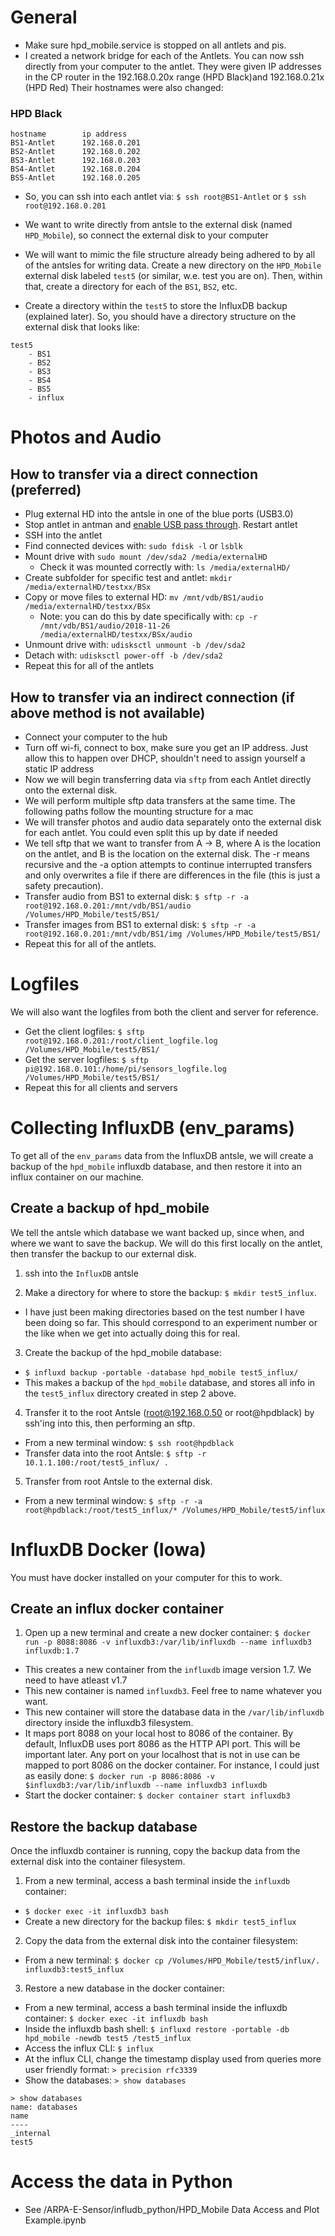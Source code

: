 # General
- Make sure hpd_mobile.service is stopped on all antlets and pis.
- I created a network bridge for each of the Antlets.  You can now ssh directly from your computer to the antlet. They were given IP addresses in the CP router in the 192.168.0.20x range (HPD Black)and 192.168.0.21x (HPD Red)  Their hostnames were also changed:

### HPD Black
```
hostname        ip address
BS1-Antlet      192.168.0.201
BS2-Antlet      192.168.0.202
BS3-Antlet      192.168.0.203
BS4-Antlet      192.168.0.204
BS5-Antlet      192.168.0.205
```
- So, you can ssh into each antlet via: `$ ssh root@BS1-Antlet` or `$ ssh root@192.168.0.201`

- We want to write directly from antsle to the external disk (named `HPD_Mobile`), so connect the external disk to your computer
- We will want to mimic the file structure already being adhered to by all of the antsles for writing data.  Create a new directory on the `HPD_Mobile` external disk labeled `test5` (or similar, w.e. test you are on).  Then, within that, create a directory for each of the `BS1`, `BS2`, etc.
- Create a directory within the `test5` to store the InfluxDB backup (explained later).  So, you should have a directory structure on the external disk that looks like:

```
test5
    - BS1
    - BS2
    - BS3
    - BS4
    - BS5
    - influx
```

# Photos and Audio
  
## How to transfer via a direct connection (preferred)
- Plug external HD into the antsle in one of the blue ports (USB3.0)
- Stop antlet in antman and [enable USB pass through](https://docs.antsle.com/usbdrives/#usb-pass-through). Restart antlet
- SSH into the antlet
- Find connected devices with: `sudo fdisk -l` or `lsblk`
- Mount drive with `sudo mount /dev/sda2 /media/externalHD`
    - Check it was mounted correctly with: `ls /media/externalHD/`
- Create subfolder for specific test and antlet: `mkdir /media/externalHD/testxx/BSx`
- Copy or move files to external HD: `mv /mnt/vdb/BS1/audio /media/externalHD/testxx/BSx`
    * Note: you can do this by date specifically with:
    `cp -r /mnt/vdb/BS1/audio/2018-11-26 /media/externalHD/testxx/BSx/audio`
- Unmount drive with: `udisksctl unmount -b /dev/sda2`
- Detach with: `udisksctl power-off -b /dev/sda2`
- Repeat this for all of the antlets

## How to transfer via an indirect connection (if above method is not available)
- Connect your computer to the hub
- Turn off wi-fi, connect to box, make sure you get an IP address.  Just allow this to happen over DHCP, shouldn't need to assign yourself a static IP address
- Now we will begin transferring data via `sftp` from each Antlet directly onto the external disk. 
- We will perform multiple sftp data transfers at the same time. The following paths follow the mounting structure for a mac
- We will transfer photos and audio data separately onto the external disk for each antlet.  You could even split this up by date if needed
- We tell sftp that we want to transfer from A -> B, where A is the location on the antlet, and B is the location on the external disk.  The -r means recursive and the -a option attempts to continue interrupted transfers and only overwrites a file if there are differences in the file (this is just a safety precaution).
- Transfer audio from BS1 to external disk: `$ sftp -r -a root@192.168.0.201:/mnt/vdb/BS1/audio /Volumes/HPD_Mobile/test5/BS1/`
- Transfer images from BS1 to external disk: `$ sftp -r -a root@192.168.0.201:/mnt/vdb/BS1/img /Volumes/HPD_Mobile/test5/BS1/`
- Repeat this for all of the antlets.


# Logfiles
We will also want the logfiles from both the client and server for reference.
- Get the client logfiles: `$ sftp root@192.168.0.201:/root/client_logfile.log /Volumes/HPD_Mobile/test5/BS1/`
- Get the server logfiles: `$ sftp pi@192.168.0.101:/home/pi/sensors_logfile.log /Volumes/HPD_Mobile/test5/BS1/`
- Repeat this for all clients and servers

# Collecting InfluxDB (env_params)
To get all of the `env_params` data from the InfluxDB antsle, we will create a backup of the `hpd_mobile` influxdb database, and then restore it into an influx container on our machine.

## Create a backup of hpd_mobile
We tell the antsle which database we want backed up, since when, and where we want to save the backup.  We will do this first locally on the antlet, then transfer the backup to our external disk.
1. ssh into the `InfluxDB` antsle

2. Make a directory for where to store the backup: `$ mkdir test5_influx`.
- I have just been making directories based on the test number I have been doing so far.  This should correspond to an experiment number or the like when we get into actually doing this for real.

3. Create the backup of the hpd_mobile database:
- `$ influxd backup -portable -database hpd_mobile test5_influx/`
- This makes a backup of the `hpd_mobile` database, and stores all info in the `test5_influx` directory created in step 2 above.

4. Transfer it to the root Antsle (root@192.168.0.50 or root@hpdblack) by ssh'ing into this, then performing an sftp.
- From a new terminal window: `$ ssh root@hpdblack`
- Transfer data into the root Antsle: `$ sftp -r 10.1.1.100:/root/test5_influx/ .`

5. Transfer from root Antsle to the external disk.
- From a new terminal window: `$ sftp -r -a root@hpdblack:/root/test5_influx/* /Volumes/HPD_Mobile/test5/influx`

# InfluxDB Docker (Iowa)
You must have docker installed on your computer for this to work.

## Create an influx docker container
1. Open up a new terminal and create a new docker container: `$ docker run -p 8088:8086 -v influxdb3:/var/lib/influxdb --name influxdb3 influxdb:1.7`
- This creates a new container from the `influxdb` image version 1.7.  We need to have atleast v1.7
- This new container is named `influxdb3`.  Feel free to name whatever you want.
- This new container will store the database data in the `/var/lib/influxdb` directory inside the influxdb3 filesystem.
- It maps port 8088 on your local host to 8086 of the container.  By default, InfluxDB uses port 8086 as the HTTP API port.  This will be important later.  Any port on your localhost that is not in use can be mapped to port 8086 on the docker container.  For instance, I could just as easily done: `$ docker run -p 8086:8086 -v $influxdb3:/var/lib/influxdb --name influxdb3 influxdb`
- Start the docker container: `$ docker container start influxdb3`

## Restore the backup database
Once the influxdb container is running, copy the backup data from the external disk into the container filesystem.

1. From a new terminal, access a bash terminal inside the `influxdb` container: 
- `$ docker exec -it influxdb3 bash`
- Create a new directory for the backup files: `$ mkdir test5_influx`

2. Copy the data from the external disk into the container filesystem:
- From a new terminal: `$ docker cp /Volumes/HPD_Mobile/test5/influx/. influxdb3:test5_influx`

3. Restore a new database in the docker container:
- From a new terminal, access a bash terminal inside the influxdb container: `$ docker exec -it influxdb bash`
- Inside the influxdb bash shell: `$ influxd restore -portable -db hpd_mobile -newdb test5 /test5_influx`
- Access the influx CLI: `$ influx`
- At the influx CLI, change the timestamp display used from queries more user friendly format: `> precision rfc3339`
- Show the databases: `> show databases`

```
> show databases
name: databases
name
----
_internal
test5
```

# Access the data in Python
- See /ARPA-E-Sensor/infludb_python/HPD_Mobile Data Access and Plot Example.ipynb
